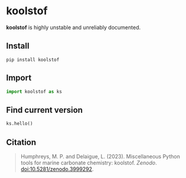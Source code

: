 # koolstof

**koolstof** is highly unstable and unreliably documented.

## Install

    pip install koolstof
    
## Import

```python
import koolstof as ks
```

## Find current version

```python
ks.hello()
```

## Citation

> Humphreys, M. P. and Delaigue, L. (2023).  Miscellaneous Python tools for marine carbonate chemistry: koolstof.  *Zenodo*.  [doi:10.5281/zenodo.3999292](https://doi.org/10.5281/zenodo.3999292).
